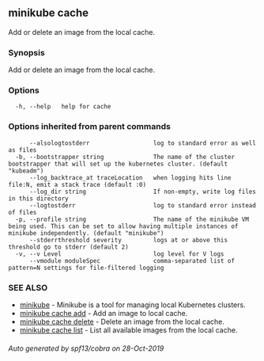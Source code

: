 ## minikube cache

Add or delete an image from the local cache.

### Synopsis

Add or delete an image from the local cache.

### Options

```
  -h, --help   help for cache
```

### Options inherited from parent commands

```
      --alsologtostderr                  log to standard error as well as files
  -b, --bootstrapper string              The name of the cluster bootstrapper that will set up the kubernetes cluster. (default "kubeadm")
      --log_backtrace_at traceLocation   when logging hits line file:N, emit a stack trace (default :0)
      --log_dir string                   If non-empty, write log files in this directory
      --logtostderr                      log to standard error instead of files
  -p, --profile string                   The name of the minikube VM being used. This can be set to allow having multiple instances of minikube independently. (default "minikube")
      --stderrthreshold severity         logs at or above this threshold go to stderr (default 2)
  -v, --v Level                          log level for V logs
      --vmodule moduleSpec               comma-separated list of pattern=N settings for file-filtered logging
```

### SEE ALSO

* [minikube](minikube.md)	 - Minikube is a tool for managing local Kubernetes clusters.
* [minikube cache add](minikube_cache_add.md)	 - Add an image to local cache.
* [minikube cache delete](minikube_cache_delete.md)	 - Delete an image from the local cache.
* [minikube cache list](minikube_cache_list.md)	 - List all available images from the local cache.

###### Auto generated by spf13/cobra on 28-Oct-2019
